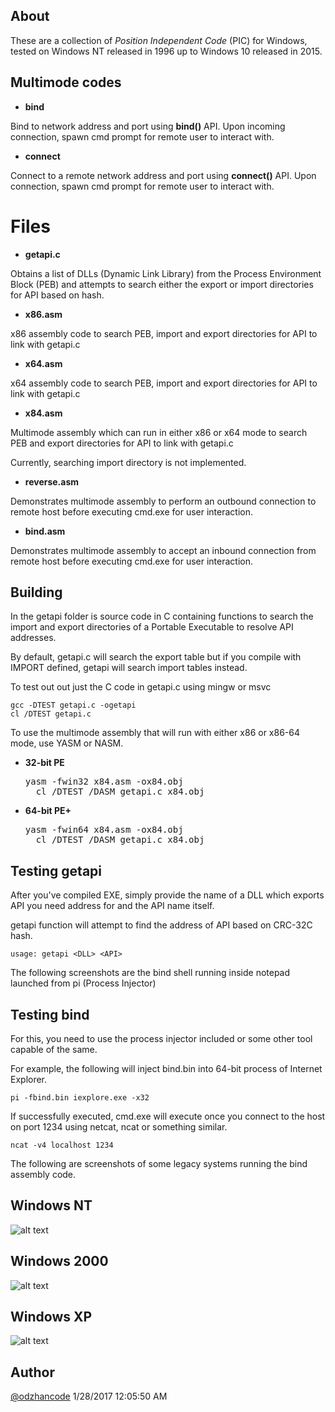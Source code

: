 
## About ##

These are a collection of *Position Independent Code* (PIC) for Windows, tested on Windows NT released in 1996 up to Windows 10 released in 2015.

## Multimode codes ##

* **bind**

Bind to network address and port using **bind()** API. Upon incoming connection, spawn cmd prompt for remote user to interact with. 

* **connect**

Connect to a remote network address and port using **connect()** API. Upon connection, spawn cmd prompt for remote user to interact with.

# Files

* **getapi.c**

Obtains a list of DLLs (Dynamic Link Library) from the Process Environment Block (PEB) and attempts to search either the export or import directories for API based on hash.

* **x86.asm**

x86 assembly code to search PEB, import and export directories for API to link with getapi.c

* **x64.asm**

x64 assembly code to search PEB, import and export directories for API to link with getapi.c

* **x84.asm**

Multimode assembly which can run in either x86 or x64 mode to search PEB and export directories for API to link with getapi.c 

Currently, searching import directory is not implemented. 

* **reverse.asm**

Demonstrates multimode assembly to perform an outbound connection to remote host before executing cmd.exe for user interaction.

* **bind.asm**

Demonstrates multimode assembly to accept an inbound connection from remote host before executing cmd.exe for user interaction.

## Building ##

In the getapi folder is source code in C containing functions to search the import and export directories of a Portable Executable to resolve API addresses.

By default, getapi.c will search the export table but if you compile with IMPORT defined, getapi will search import tables instead.

To test out out just the C code in getapi.c using mingw or msvc

	gcc -DTEST getapi.c -ogetapi
    cl /DTEST getapi.c
 	
To use the multimode assembly that will run with either x86 or x86-64 mode, use YASM or NASM.
	
* **32-bit PE**

	<pre>yasm -fwin32 x84.asm -ox84.obj 
	cl /DTEST /DASM getapi.c x84.obj</pre> 

* **64-bit PE+**
 
	<pre>yasm -fwin64 x84.asm -ox84.obj
	cl /DTEST /DASM getapi.c x84.obj</pre>

## Testing getapi ##

After you've compiled EXE, simply provide the name of a DLL which exports API you need address for and the API name itself. 

getapi function will attempt to find the address of API based on CRC-32C hash.

	usage: getapi <DLL> <API>

The following screenshots are the bind shell running inside notepad launched from pi (Process Injector)

## Testing bind ##

For this, you need to use the process injector included or some other tool capable of the same.

For example, the following will inject bind.bin into 64-bit process of Internet Explorer.

	pi -fbind.bin iexplore.exe -x32

If successfully executed, cmd.exe will execute once you connect to the host on port 1234 using netcat, ncat or something similar.

	ncat -v4 localhost 1234

The following are screenshots of some legacy systems running the bind assembly code. 

## Windows NT ##

![alt text](https://github.com/odzhan/shellcode/blob/master/win/ss/winnt.png)

## Windows 2000 ##

![alt text](https://github.com/odzhan/shellcode/blob/master/win/ss/win2k.png)

## Windows XP ##

![alt text](https://github.com/odzhan/shellcode/blob/master/win/ss/winxp.png)
    
## Author ##

[@odzhancode](https://www.twitter.com/odzhancode "Follow me on Twitter")
1/28/2017 12:05:50 AM 
